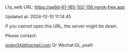 Lily_web URL: https://ae6d-61-165-102-156.ngrok-free.app

Updated at: 2024-12-10 11:14:45

If you cannot open this URL, the server might be down.

Please contact: 

goley04@foxmail.com Or Wechat:GL_yeaH